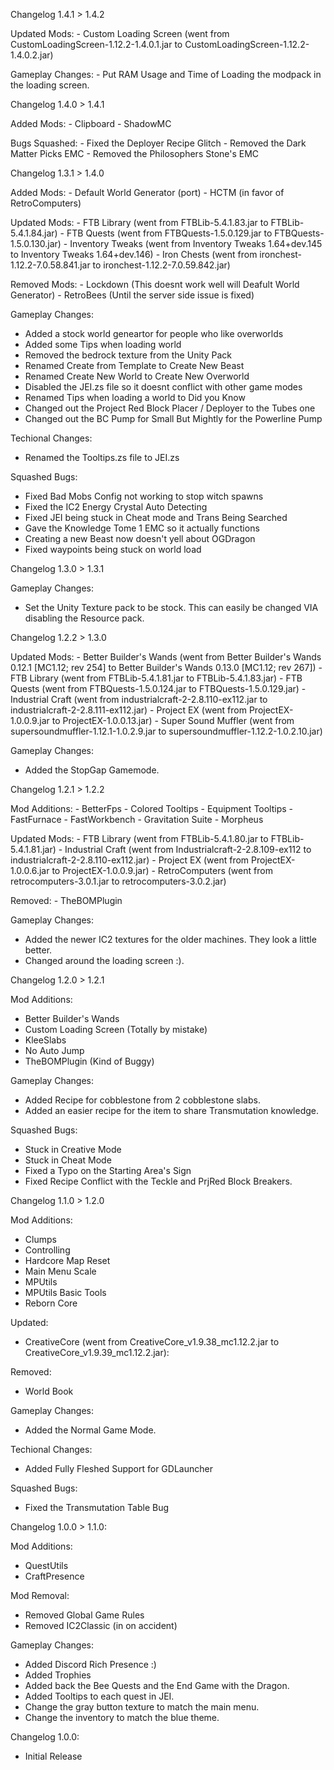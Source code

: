 Changelog 1.4.1 > 1.4.2

Updated Mods:
    - Custom Loading Screen (went from CustomLoadingScreen-1.12.2-1.4.0.1.jar to CustomLoadingScreen-1.12.2-1.4.0.2.jar)

Gameplay Changes:
    - Put RAM Usage and Time of Loading the modpack in the loading screen.


Changelog 1.4.0 > 1.4.1

Added Mods:
	- Clipboard
	- ShadowMC

Bugs Squashed:
    	- Fixed the Deployer Recipe Glitch
    	- Removed the Dark Matter Picks EMC
    	- Removed the Philosophers Stone's EMC





Changelog 1.3.1 > 1.4.0

Added Mods:
	- Default World Generator (port)
  	- HCTM (in favor of RetroComputers)

Updated Mods:
	- FTB Library (went from FTBLib-5.4.1.83.jar to FTBLib-5.4.1.84.jar)
	- FTB Quests (went from FTBQuests-1.5.0.129.jar to FTBQuests-1.5.0.130.jar)
	- Inventory Tweaks (went from Inventory Tweaks 1.64+dev.145 to Inventory Tweaks 1.64+dev.146)
	- Iron Chests (went from ironchest-1.12.2-7.0.58.841.jar to ironchest-1.12.2-7.0.59.842.jar)

Removed Mods:
	- Lockdown (This doesnt work well will Deafult World Generator)
	- RetroBees (Until the server side issue is fixed)

Gameplay Changes:
  - Added a stock world geneartor for people who like overworlds
  - Added some Tips when loading world
  - Removed the bedrock texture from the Unity Pack
  - Renamed Create from Template to Create New Beast
  - Renamed Create New World to Create New Overworld
  - Disabled the JEI.zs file so it doesnt conflict with other game modes
  - Renamed Tips when loading a world to Did you Know
  - Changed out the Project Red Block Placer / Deployer to the Tubes one
  - Changed out the BC Pump for Small But Mightly for the Powerline Pump

Techional Changes:
  - Renamed the Tooltips.zs file to JEI.zs

Squashed Bugs:
  - Fixed Bad Mobs Config not working to stop witch spawns
  - Fixed the IC2 Energy Crystal Auto Detecting
  - Fixed JEI being stuck in Cheat mode and Trans Being Searched
  - Gave the Knowledge Tome 1 EMC so it actually functions
  - Creating a new Beast now doesn't yell about OGDragon
  - Fixed waypoints being stuck on world load





Changelog 1.3.0 > 1.3.1

Gameplay Changes:
  - Set the Unity Texture pack to be stock. This can easily be changed VIA disabling the Resource pack.




Changelog 1.2.2 > 1.3.0

Updated Mods:
	- Better Builder's Wands (went from Better Builder's Wands 0.12.1 [MC1.12; rev 254] to Better Builder's Wands 0.13.0 [MC1.12; rev 267])
	- FTB Library (went from FTBLib-5.4.1.81.jar to FTBLib-5.4.1.83.jar)
	- FTB Quests (went from FTBQuests-1.5.0.124.jar to FTBQuests-1.5.0.129.jar)
	- Industrial Craft (went from industrialcraft-2-2.8.110-ex112.jar to industrialcraft-2-2.8.111-ex112.jar)
	- Project EX (went from ProjectEX-1.0.0.9.jar to ProjectEX-1.0.0.13.jar)
	- Super Sound Muffler (went from supersoundmuffler-1.12.1-1.0.2.9.jar to supersoundmuffler-1.12.2-1.0.2.10.jar)

Gameplay Changes:
  - Added the StopGap Gamemode.



Changelog 1.2.1 > 1.2.2

Mod Additions:
	- BetterFps
	- Colored Tooltips
	- Equipment Tooltips
	- FastFurnace
	- FastWorkbench
	- Gravitation Suite
	- Morpheus

Updated Mods:
	- FTB Library (went from FTBLib-5.4.1.80.jar to FTBLib-5.4.1.81.jar)
	- Industrial Craft (went from Industrialcraft-2-2.8.109-ex112 to industrialcraft-2-2.8.110-ex112.jar)
	-  Project EX (went from ProjectEX-1.0.0.6.jar to ProjectEX-1.0.0.9.jar)
	-  RetroComputers (went from retrocomputers-3.0.1.jar to retrocomputers-3.0.2.jar)

Removed:
	- TheBOMPlugin

Gameplay Changes:
  - Added the newer IC2 textures for the older machines. They look a little better.
  - Changed around the loading screen :).

Changelog 1.2.0 > 1.2.1

Mod Additions:
   - Better Builder's Wands
   - Custom Loading Screen (Totally by mistake)
   - KleeSlabs
   - No Auto Jump
   - TheBOMPlugin (Kind of Buggy)

Gameplay Changes:
  - Added Recipe for cobblestone from 2 cobblestone slabs.
  - Added an easier recipe for the item to share Transmutation knowledge.
  
Squashed Bugs:
  - Stuck in Creative Mode
  - Stuck in Cheat Mode
  - Fixed a Typo on the Starting Area's Sign
  - Fixed Recipe Conflict with the Teckle and PrjRed Block Breakers.



Changelog 1.1.0 > 1.2.0

Mod Additions:
  - Clumps
  - Controlling
  - Hardcore Map Reset
  - Main Menu Scale
  - MPUtils
  - MPUtils Basic Tools
  - Reborn Core

Updated:
  - CreativeCore (went from CreativeCore_v1.9.38_mc1.12.2.jar to CreativeCore_v1.9.39_mc1.12.2.jar):

Removed:
  - World Book

Gameplay Changes:
  - Added the Normal Game Mode.

Techional Changes:
  - Added Fully Fleshed Support for GDLauncher

Squashed Bugs:
  - Fixed the Transmutation Table Bug




Changelog 1.0.0 > 1.1.0:

Mod Additions:
  - QuestUtils
  - CraftPresence

Mod Removal:
  - Removed Global Game Rules
  - Removed IC2Classic (in on accident)

Gameplay Changes:
  - Added Discord Rich Presence :)
  - Added Trophies
  - Added back the Bee Quests and the End Game with the Dragon.
  - Added Tooltips to each quest in JEI.
  - Change the gray button texture to match the main menu.
  - Change the inventory to match the blue theme.




Changelog 1.0.0:

  - Initial Release
